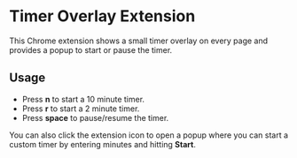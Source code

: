 # Timer Overlay Extension

This Chrome extension shows a small timer overlay on every page and provides a
popup to start or pause the timer.

## Usage

* Press **n** to start a 10 minute timer.
* Press **r** to start a 2 minute timer.
* Press **space** to pause/resume the timer.

You can also click the extension icon to open a popup where you can start a
custom timer by entering minutes and hitting **Start**.
